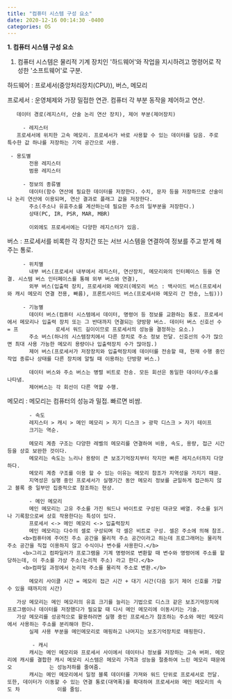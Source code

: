 ```yaml
---
title: "컴퓨터 시스템 구성 요소"
date: 2020-12-16 00:14:30 -0400
categories: OS
---
```


**1. 컴퓨터 시스템 구성 요소**  
  
1) 컴퓨터 시스템은 물리적 기계 장치인 '하드웨어'와 작업을 지시하려고 명령어로 작성한 '소프트웨어'로 구분.  
  
 하드웨어 : 프로세서(중앙처리장치(CPU)), 버스, 메모리  
  
 프로세서 : 운영체제와 가장 밀접한 연관. 컴퓨터 각 부분 동작을 제어하고 연산.  
              
  	   데이터 경로(레지스터, 산술 논리 연산 장치), 제어 부분(제어장치)  
  
         - 레지스터  
	   프로세서에 위치한 고속 메모리. 프로세서가 바로 사용할 수 있는 데이터를 담음. 주로 특수한 값 하나를 저장하는 기억 공간으로 사용.  
  
	 - 용도별  
           전용 레지스터  
           범용 레지스터  
                 
         - 정보의 종류별  
           데이터(함수 연산에 필요한 데이터를 저장한다. 수치, 문자 등을 저장하므로 산술이나 논리 연산에 이용되며, 연산 결과로 플래그 값을 저장한다.  
           주소(주소나 유효주소를 계산하는데 필요한 주소의 일부분을 저장한다.)  
           상태(PC, IR, PSR, MAR, MBR)  
  
           이외에도 프로세서에는 다양한 레지스터가 있음.  
  	
 버스 : 프로세서를 비록한 각 장치간 또는 서브 시스템을 연결하여 정보를 주고 받게 해주는 통로.  
  
         - 위치별  
           내부 버스(프로세서 내부에서 레지스터, 연산장치, 메모리와의 인터페이스 등을 연결. 시스템 버스 인터페이스를 통해 외부 버스와 연결),  
           외부 버스(입출력 장치, 프로세서와 메모리(메모리 버스 : 백사이드 버스(프로세서와 캐시 메모리 연결 전용, 빠름), 프론트사이드 버스(프로세서와 메모리 간 전송, 느림)))  
  
         - 기능별  
           데이터 버스(컴퓨터 시스템에서 데이터, 명령어 등 정보를 교환하는 통로. 프로세서에서 메모리나 입출력 장치 또는 그 반대까지 연결되는 양방향 버스. 데이터 버스 신호선 수 = 프            로세서 워드 길이이므로 프로세서의 성능을 결정하는 요소.)  
           주소 버스(하나의 시스템장치에서 다른 장치로 주소 정보 전달. 신호선의 수가 많으면 최대 사용 가능한 메모리 용량이나 입출력장치 수가 많아짐.)  
           제어 버스(프로세서가 저장장치와 입출력장치에 데이터를 전송할 때, 현재 수행 중인 작업 종류나 상태를 다른 장치에 알릴 때 이용하는 단방향 버스.)  
  
           데이터 버스와 주소 버스는 병렬 비트로 전송. 모든 회선은 동일한 데이터/주소를 나타냄.  
           제어버스는 각 회선이 다른 역할 수행.  
  
메모리 : 메모리는 컴퓨터의 성능과 밀접. 빠르면 비쌈.  
  
           - 속도  
           레지스터 > 캐시 > 메인 메모리 > 자기 디스크 > 광학 디스크 > 자기 테이프   
           크기는 역순.                    
  
           메모리 계층 구조는 다양한 레벨의 메모리를 연결하여 비용, 속도, 용량, 접근 시간 등을 상호 보완한 것이다.  
           메모리는 속도는 느리나 용량이 큰 보조기억장치부터 작지만 빠른 레지스터까지 다양하다.  
           메모리 계층 구조를 이용 할 수 있는 이유는 메모리 참조가 지역성을 가지기 때문.  
           지역성은 실행 중인 프로세서가 실행기간 동안 메모리 정보를 균일하게 접근하지 않고 블록 중 일부만 집중적으로 참조하는 현상.  

           - 메인 메모리  
           메인 메모리는 고유 주소를 가진 워드나 바이트로 구성된 대규모 배열. 주소를 읽거나 기록함으로써 상호 작용한다는 특성이 있다.  
           프로세서 <-> 메인 메모리 <-> 입출력장치  
           메인 메모리는 다수의 셀로 구성되며 각 셀은 비트로 구성. 셀은 주소에 의해 참조.  
         <b>컴퓨터에 주어진 주소 공간을 물리적 주소 공간이라고 하는데 프로그래머는 물리적 주소 공간을 직접 이용하지 않고 수식이나 변수를 사용한다.</b>  
         <b>그리고 컴파일러가 프로그램을 기계 명령어로 변환할 때 변수와 명령어에 주소를 할당하는데, 이 주소를 가상 주소(논리적 주소) 라고 한다.</b>  
         <b>컴파일 과정에서 논리적 주소를 물리적 주소로 변환.</b>  
  
           메모리 사이클 시간 = 메모리 접근 시간 + 대기 시간(다음 읽기 제어 신호를 가할 수 있을 때까지의 시간)  
  
	   가상 메모리는 메인 메모리의 유효 크기를 늘리는 기법으로 디스크 같은 보조기억장치에 프로그램이나 데이터를 저장했다가 필요할 때 다시 메인 메모리에 이동시키는 기술.  
	   가상 메모리를 성공적으로 활용하려면 실행 중인 프로세스가 참조하는 주소와 메인 메모리에서 사용하는 주소를 분리해야 한다.  
           실제 사용 부분을 메인메모리로 매핑하고 나머지는 보조기억장치로 매핑한다.  
  
            - 캐시  
           캐시는 메인 메모리와 프로세서 사이에서 데이터나 정보를 저장하는 고속 버퍼. 메모리에 캐시를 결합한 캐시 메모리 시스템은 메모리 가격과 성능을 절충하여 느린 메모리 때문에 오            는 성능저하를 줄여줌.  
           캐시는 메인 메모리에서 일정 블록 데이터를 가져와 워드 단위로 프로세서로 전달. 또한, 데이터가 이동할 수 있는 연결 통로(대역폭)를 확대하여 프로세서와 메인 메모리의 속도 차            이를 줄임.  
